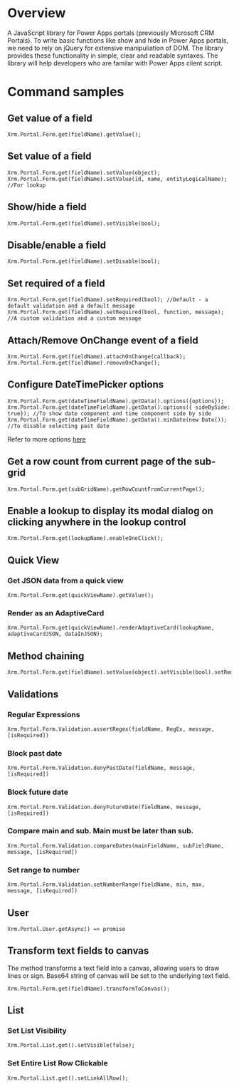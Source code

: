 # Overview
A JavaScript library for Power Apps portals (previously Microsoft CRM Portals). To write basic functions like show and hide in Power Apps portals, we need to rely on jQuery for extensive manipuliation of DOM. The library provides these functionality in simple, clear and readable syntaxes. The library will help developers who are familar with Power Apps client script.

# Command samples
## Get value of a field
```
Xrm.Portal.Form.get(fieldName).getValue();
```
## Set value of a field
```
Xrm.Portal.Form.get(fieldName).setValue(object);
Xrm.Portal.Form.get(fieldName).setValue(id, name, entityLogicalName); //For lookup
```
## Show/hide a field
```
Xrm.Portal.Form.get(fieldName).setVisible(bool);
```
## Disable/enable a field
```
Xrm.Portal.Form.get(fieldName).setDisable(bool);
```
## Set required of a field
```
Xrm.Portal.Form.get(fieldName).setRequired(bool); //Default - a default validation and a default message
Xrm.Portal.Form.get(fieldName).setRequired(bool, function, message); //A custom validation and a custom message
```
## Attach/Remove OnChange event of a field
```
Xrm.Portal.Form.get(fieldName).attachOnChange(callback);
Xrm.Portal.Form.get(fieldName).removeOnChange();
```
## Configure DateTimePicker options
```
Xrm.Portal.Form.get(dateTimeFieldName).getData().options({options});
Xrm.Portal.Form.get(dateTimeFieldName).getData().options({ sideBySide: true}); //To show date component and time component side by side
Xrm.Portal.Form.get(dateTimeFieldName).getData().minDate(new Date()); //To disable selecting past date
```
Refer to more options [here](https://getdatepicker.com/4/)
## Get a row count from current page of the sub-grid
```
Xrm.Portal.Form.get(subGridName).getRowCountFromCurrentPage();
```
## Enable a lookup to display its modal dialog on clicking anywhere in the lookup control
```
Xrm.Portal.Form.get(lookupName).enableOneClick();
```
## Quick View
### Get JSON data from a quick view
```
Xrm.Portal.Form.get(quickViewName).getValue();
```
### Render as an AdaptiveCard
```
Xrm.Portal.Form.get(quickViewName).renderAdaptiveCard(lookupName, adaptiveCardJSON, dataInJSON);
```
## Method chaining
```
Xrm.Portal.Form.get(fieldName).setValue(object).setVisible(bool).setRequired(bool);
```
## Validations
### Regular Expressions
```
Xrm.Portal.Form.Validation.assertRegex(fieldName, RegEx, message, [isRequired])
```
### Block past date
```
Xrm.Portal.Form.Validation.denyPastDate(fieldName, message, [isRequired])
```

### Block future date
```
Xrm.Portal.Form.Validation.denyFutureDate(fieldName, message, [isRequired])
```

### Compare main and sub. Main must be later than sub.
```
Xrm.Portal.Form.Validation.compareDates(mainFieldName, subFieldName, message, [isRequired])
```

### Set range to number
```
Xrm.Portal.Form.Validation.setNumberRange(fieldName, min, max, message, [isRequired])
```

## User
```
Xrm.Portal.User.getAsync() => promise
```

## Transform text fields to canvas
The method transforms a text field into a canvas, allowing users to draw lines or sign. Base64 string of canvas will be set to the underlying text field.
```
Xrm.Portal.Form.get(fieldName).transformToCanvas();
```

## List
### Set List Visibility
```
Xrm.Portal.List.get().setVisible(false);
```
### Set Entire List Row Clickable
```
Xrm.Portal.List.get().setLinkAllRow();
```